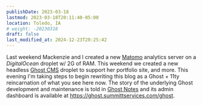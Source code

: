 ```yaml
---
publishDate: 2023-03-18 
lastmod: 2023-03-18T20:11:40-05:00
location: Toledo, IA
# weight: -20230318
draft: false
last_modified_at: 2024-12-23T20:25:42
---
```

Last weekend Mackenzie and I created a new [Matomo](https://matomo.org/) analytics server on a _DigitalOcean_ droplet w/ 2G of RAM.  This weekend we created a new headless [Ghost CMS](https://ghost.org) droplet to support her portfolio site, and more.  This evening I'm taking steps to begin rewriting this blog as a Ghost + 11ty reincarnation of what you see here now.  The story of the underlying Ghost development and maintenance is told in [Ghost Notes](https://github.com/SummittDweller/how-MY-web-works/blob/main/docs/09-Ghost.md) and its admin dashboard is available at https://ghost.summittservices.com/ghost.    
  